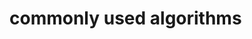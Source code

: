 # commonly used algorithms



<!--
are:
 1. Linear Regression - A simple and widely-used algorithm for regression problems, which finds the  
best fit line through a set of data points by minimizing the sum squared errors between predicted values and
actual ones.
2. Logistic Regression (Binary Classification) - This is another popular machine learning technique that can
be 
applied to binary classification tasks such as predicting whether an email is spam or not based on its text
content. It works by fitting a logistic function to the input features using maximum likelihood estimation techniques like
content. It works by fitting a logistic function onto the input features using maximum likelihood estimation methodology
content. It works by fitting a logistic function onto the input features using maximum likelihood estimation methodology
content. It works by fitting a logistic function onto the input features using maximum likelihood estimation methodology
content. It works by fitting a logistic function onto the input features using maximum likelihood estimation techniques like
content. It works by fitting a logistic function to model the probability of each class label given input
features.
The output from this function represents probabilities in [0,1], with higher numbers indicating greater confidence levels
The output value from this function represents the likelihood of belonging to either class.
If it's greater than
some threshold, we classify it into one category; otherwise, we move onto other categories.
3. Decision Trees / Random Forests - These are both ensemble methods that combine multiple decision
trees in order
to improve their accuracy over individual trees. The main difference lies in how they handle
feature
selection during training time. In random forests, features are selected randomly at every split point instead of
selection during training time. In random forests, instead of selecting only the most important feature at every
selection during training time. In random forests, instead of selecting features randomly at every node split,
selection during training time. In random forests, features are selected randomly at every split node instead of
selection during training time. In random forests, features are selected randomly at every split point instead of
selection during training time. In random forests, different subsets of features are selected at -->